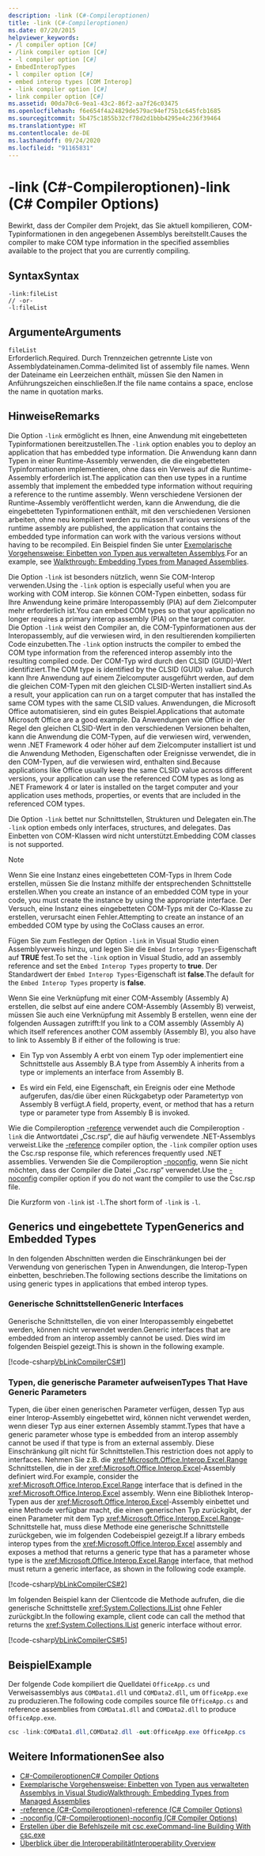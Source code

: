 ```yaml
---
description: -link (C#-Compileroptionen)
title: -link (C#-Compileroptionen)
ms.date: 07/20/2015
helpviewer_keywords:
- /l compiler option [C#]
- /link compiler option [C#]
- -l compiler option [C#]
- EmbedInteropTypes
- l compiler option [C#]
- embed interop types [COM Interop]
- -link compiler option [C#]
- link compiler option [C#]
ms.assetid: 00da70c6-9ea1-43c2-86f2-aa7f26c03475
ms.openlocfilehash: f6e654f4a24829de579ac94ef75b1c645fcb1685
ms.sourcegitcommit: 5b475c1855b32cf78d2d1bbb4295e4c236f39464
ms.translationtype: HT
ms.contentlocale: de-DE
ms.lasthandoff: 09/24/2020
ms.locfileid: "91165831"
---
```

# <a name="-link-c-compiler-options"></a><span data-ttu-id="adcc2-103">-link (C#-Compileroptionen)</span><span class="sxs-lookup"><span data-stu-id="adcc2-103">-link (C# Compiler Options)</span></span>

<span data-ttu-id="adcc2-104">Bewirkt, dass der Compiler dem Projekt, das Sie aktuell kompilieren, COM-Typinformationen in den angegebenen Assemblys bereitstellt.</span><span class="sxs-lookup"><span data-stu-id="adcc2-104">Causes the compiler to make COM type information in the specified assemblies available to the project that you are currently compiling.</span></span>

## <a name="syntax"></a><span data-ttu-id="adcc2-105">Syntax</span><span class="sxs-lookup"><span data-stu-id="adcc2-105">Syntax</span></span>

```console
-link:fileList
// -or-
-l:fileList
```

## <a name="arguments"></a><span data-ttu-id="adcc2-106">Argumente</span><span class="sxs-lookup"><span data-stu-id="adcc2-106">Arguments</span></span>

 `fileList`  
 <span data-ttu-id="adcc2-107">Erforderlich.</span><span class="sxs-lookup"><span data-stu-id="adcc2-107">Required.</span></span> <span data-ttu-id="adcc2-108">Durch Trennzeichen getrennte Liste von Assemblydateinamen.</span><span class="sxs-lookup"><span data-stu-id="adcc2-108">Comma-delimited list of assembly file names.</span></span> <span data-ttu-id="adcc2-109">Wenn der Dateiname ein Leerzeichen enthält, müssen Sie den Namen in Anführungszeichen einschließen.</span><span class="sxs-lookup"><span data-stu-id="adcc2-109">If the file name contains a space, enclose the name in quotation marks.</span></span>

## <a name="remarks"></a><span data-ttu-id="adcc2-110">Hinweise</span><span class="sxs-lookup"><span data-stu-id="adcc2-110">Remarks</span></span>

 <span data-ttu-id="adcc2-111">Die Option `-link` ermöglicht es Ihnen, eine Anwendung mit eingebetteten Typinformationen bereitzustellen.</span><span class="sxs-lookup"><span data-stu-id="adcc2-111">The `-link` option enables you to deploy an application that has embedded type information.</span></span> <span data-ttu-id="adcc2-112">Die Anwendung kann dann Typen in einer Runtime-Assembly verwenden, die die eingebetteten Typinformationen implementieren, ohne dass ein Verweis auf die Runtime-Assembly erforderlich ist.</span><span class="sxs-lookup"><span data-stu-id="adcc2-112">The application can then use types in a runtime assembly that implement the embedded type information without requiring a reference to the runtime assembly.</span></span> <span data-ttu-id="adcc2-113">Wenn verschiedene Versionen der Runtime-Assembly veröffentlicht werden, kann die Anwendung, die die eingebetteten Typinformationen enthält, mit den verschiedenen Versionen arbeiten, ohne neu kompiliert werden zu müssen.</span><span class="sxs-lookup"><span data-stu-id="adcc2-113">If various versions of the runtime assembly are published, the application that contains the embedded type information can work with the various versions without having to be recompiled.</span></span> <span data-ttu-id="adcc2-114">Ein Beispiel finden Sie unter [Exemplarische Vorgehensweise: Einbetten von Typen aus verwalteten Assemblys](../../../standard/assembly/embed-types-visual-studio.md).</span><span class="sxs-lookup"><span data-stu-id="adcc2-114">For an example, see [Walkthrough: Embedding Types from Managed Assemblies](../../../standard/assembly/embed-types-visual-studio.md).</span></span>

 <span data-ttu-id="adcc2-115">Die Option `-link` ist besonders nützlich, wenn Sie COM-Interop verwenden.</span><span class="sxs-lookup"><span data-stu-id="adcc2-115">Using the `-link` option is especially useful when you are working with COM interop.</span></span> <span data-ttu-id="adcc2-116">Sie können COM-Typen einbetten, sodass für Ihre Anwendung keine primäre Interopassembly (PIA) auf dem Zielcomputer mehr erforderlich ist.</span><span class="sxs-lookup"><span data-stu-id="adcc2-116">You can embed COM types so that your application no longer requires a primary interop assembly (PIA) on the target computer.</span></span> <span data-ttu-id="adcc2-117">Die Option `-link` weist den Compiler an, die COM-Typinformationen aus der Interopassembly, auf die verwiesen wird, in den resultierenden kompilierten Code einzubetten.</span><span class="sxs-lookup"><span data-stu-id="adcc2-117">The `-link` option instructs the compiler to embed the COM type information from the referenced interop assembly into the resulting compiled code.</span></span> <span data-ttu-id="adcc2-118">Der COM-Typ wird durch den CLSID (GUID)-Wert identifiziert.</span><span class="sxs-lookup"><span data-stu-id="adcc2-118">The COM type is identified by the CLSID (GUID) value.</span></span> <span data-ttu-id="adcc2-119">Dadurch kann Ihre Anwendung auf einem Zielcomputer ausgeführt werden, auf dem die gleichen COM-Typen mit den gleichen CLSID-Werten installiert sind.</span><span class="sxs-lookup"><span data-stu-id="adcc2-119">As a result, your application can run on a target computer that has installed the same COM types with the same CLSID values.</span></span> <span data-ttu-id="adcc2-120">Anwendungen, die Microsoft Office automatisieren, sind ein gutes Beispiel.</span><span class="sxs-lookup"><span data-stu-id="adcc2-120">Applications that automate Microsoft Office are a good example.</span></span> <span data-ttu-id="adcc2-121">Da Anwendungen wie Office in der Regel den gleichen CLSID-Wert in den verschiedenen Versionen behalten, kann die Anwendung die COM-Typen, auf die verwiesen wird, verwenden, wenn .NET Framework 4 oder höher auf dem Zielcomputer installiert ist und die Anwendung Methoden, Eigenschaften oder Ereignisse verwendet, die in den COM-Typen, auf die verwiesen wird, enthalten sind.</span><span class="sxs-lookup"><span data-stu-id="adcc2-121">Because applications like Office usually keep the same CLSID value across different versions, your application can use the referenced COM types as long as .NET Framework 4 or later is installed on the target computer and your application uses methods, properties, or events that are included in the referenced COM types.</span></span>

 <span data-ttu-id="adcc2-122">Die Option `-link` bettet nur Schnittstellen, Strukturen und Delegaten ein.</span><span class="sxs-lookup"><span data-stu-id="adcc2-122">The `-link` option embeds only interfaces, structures, and delegates.</span></span> <span data-ttu-id="adcc2-123">Das Einbetten von COM-Klassen wird nicht unterstützt.</span><span class="sxs-lookup"><span data-stu-id="adcc2-123">Embedding COM classes is not supported.</span></span>

> [!NOTE]
> <span data-ttu-id="adcc2-124">Wenn Sie eine Instanz eines eingebetteten COM-Typs in Ihrem Code erstellen, müssen Sie die Instanz mithilfe der entsprechenden Schnittstelle erstellen.</span><span class="sxs-lookup"><span data-stu-id="adcc2-124">When you create an instance of an embedded COM type in your code, you must create the instance by using the appropriate interface.</span></span> <span data-ttu-id="adcc2-125">Der Versuch, eine Instanz eines eingebetteten COM-Typs mit der Co-Klasse zu erstellen, verursacht einen Fehler.</span><span class="sxs-lookup"><span data-stu-id="adcc2-125">Attempting to create an instance of an embedded COM type by using the CoClass causes an error.</span></span>

 <span data-ttu-id="adcc2-126">Fügen Sie zum Festlegen der Option `-link` in Visual Studio einen Assemblyverweis hinzu, und legen Sie die `Embed Interop Types`-Eigenschaft auf **TRUE** fest.</span><span class="sxs-lookup"><span data-stu-id="adcc2-126">To set the `-link` option in Visual Studio, add an assembly reference and set the `Embed Interop Types` property to **true**.</span></span> <span data-ttu-id="adcc2-127">Der Standardwert der `Embed Interop Types`-Eigenschaft ist **false**.</span><span class="sxs-lookup"><span data-stu-id="adcc2-127">The default for the `Embed Interop Types` property is **false**.</span></span>

 <span data-ttu-id="adcc2-128">Wenn Sie eine Verknüpfung mit einer COM-Assembly (Assembly A) erstellen, die selbst auf eine andere COM-Assembly (Assembly B) verweist, müssen Sie auch eine Verknüpfung mit Assembly B erstellen, wenn eine der folgenden Aussagen zutrifft:</span><span class="sxs-lookup"><span data-stu-id="adcc2-128">If you link to a COM assembly (Assembly A) which itself references another COM assembly (Assembly B), you also have to link to Assembly B if either of the following is true:</span></span>

- <span data-ttu-id="adcc2-129">Ein Typ von Assembly A erbt von einem Typ oder implementiert eine Schnittstelle aus Assembly B.</span><span class="sxs-lookup"><span data-stu-id="adcc2-129">A type from Assembly A inherits from a type or implements an interface from Assembly B.</span></span>

- <span data-ttu-id="adcc2-130">Es wird ein Feld, eine Eigenschaft, ein Ereignis oder eine Methode aufgerufen, das/die über einen Rückgabetyp oder Parametertyp von Assembly B verfügt.</span><span class="sxs-lookup"><span data-stu-id="adcc2-130">A field, property, event, or method that has a return type or parameter type from Assembly B is invoked.</span></span>

 <span data-ttu-id="adcc2-131">Wie die Compileroption [-reference](./reference-compiler-option.md) verwendet auch die Compileroption `-link` die Antwortdatei „Csc.rsp“, die auf häufig verwendete .NET-Assemblys verweist.</span><span class="sxs-lookup"><span data-stu-id="adcc2-131">Like the [-reference](./reference-compiler-option.md) compiler option, the `-link` compiler option uses the Csc.rsp response file, which references frequently used .NET assemblies.</span></span> <span data-ttu-id="adcc2-132">Verwenden Sie die Compileroption [-noconfig](./noconfig-compiler-option.md), wenn Sie nicht möchten, dass der Compiler die Datei „Csc.rsp“ verwendet.</span><span class="sxs-lookup"><span data-stu-id="adcc2-132">Use the [-noconfig](./noconfig-compiler-option.md) compiler option if you do not want the compiler to use the Csc.rsp file.</span></span>

 <span data-ttu-id="adcc2-133">Die Kurzform von `-link` ist `-l`.</span><span class="sxs-lookup"><span data-stu-id="adcc2-133">The short form of `-link` is `-l`.</span></span>

## <a name="generics-and-embedded-types"></a><span data-ttu-id="adcc2-134">Generics und eingebettete Typen</span><span class="sxs-lookup"><span data-stu-id="adcc2-134">Generics and Embedded Types</span></span>

 <span data-ttu-id="adcc2-135">In den folgenden Abschnitten werden die Einschränkungen bei der Verwendung von generischen Typen in Anwendungen, die Interop-Typen einbetten, beschrieben.</span><span class="sxs-lookup"><span data-stu-id="adcc2-135">The following sections describe the limitations on using generic types in applications that embed interop types.</span></span>

### <a name="generic-interfaces"></a><span data-ttu-id="adcc2-136">Generische Schnittstellen</span><span class="sxs-lookup"><span data-stu-id="adcc2-136">Generic Interfaces</span></span>

 <span data-ttu-id="adcc2-137">Generische Schnittstellen, die von einer Interopassembly eingebettet werden, können nicht verwendet werden.</span><span class="sxs-lookup"><span data-stu-id="adcc2-137">Generic interfaces that are embedded from an interop assembly cannot be used.</span></span> <span data-ttu-id="adcc2-138">Dies wird im folgenden Beispiel gezeigt.</span><span class="sxs-lookup"><span data-stu-id="adcc2-138">This is shown in the following example.</span></span>

 [!code-csharp[VbLinkCompilerCS#1](~/samples/snippets/csharp/VS_Snippets_VBCSharp/vblinkcompilercs/cs/program.cs#1)]

### <a name="types-that-have-generic-parameters"></a><span data-ttu-id="adcc2-139">Typen, die generische Parameter aufweisen</span><span class="sxs-lookup"><span data-stu-id="adcc2-139">Types That Have Generic Parameters</span></span>

 <span data-ttu-id="adcc2-140">Typen, die über einen generischen Parameter verfügen, dessen Typ aus einer Interop-Assembly eingebettet wird, können nicht verwendet werden, wenn dieser Typ aus einer externen Assembly stammt.</span><span class="sxs-lookup"><span data-stu-id="adcc2-140">Types that have a generic parameter whose type is embedded from an interop assembly cannot be used if that type is from an external assembly.</span></span> <span data-ttu-id="adcc2-141">Diese Einschränkung gilt nicht für Schnittstellen.</span><span class="sxs-lookup"><span data-stu-id="adcc2-141">This restriction does not apply to interfaces.</span></span> <span data-ttu-id="adcc2-142">Nehmen Sie z.B. die <xref:Microsoft.Office.Interop.Excel.Range> Schnittstellen, die in der <xref:Microsoft.Office.Interop.Excel>-Assembly definiert wird.</span><span class="sxs-lookup"><span data-stu-id="adcc2-142">For example, consider the <xref:Microsoft.Office.Interop.Excel.Range> interface that is defined in the <xref:Microsoft.Office.Interop.Excel> assembly.</span></span> <span data-ttu-id="adcc2-143">Wenn eine Bibliothek Interop-Typen aus der <xref:Microsoft.Office.Interop.Excel>-Assembly einbettet und eine Methode verfügbar macht, die einen generischen Typ zurückgibt, der einen Parameter mit dem Typ <xref:Microsoft.Office.Interop.Excel.Range>-Schnittstelle hat, muss diese Methode eine generische Schnittstelle zurückgeben, wie im folgenden Codebeispiel gezeigt.</span><span class="sxs-lookup"><span data-stu-id="adcc2-143">If a library embeds interop types from the <xref:Microsoft.Office.Interop.Excel> assembly and exposes a method that returns a generic type that has a parameter whose type is the <xref:Microsoft.Office.Interop.Excel.Range> interface, that method must return a generic interface, as shown in the following code example.</span></span>

[!code-csharp[VbLinkCompilerCS#2](~/samples/snippets/csharp/VS_Snippets_VBCSharp/vblinkcompilercs/cs/utility.cs)]

 <span data-ttu-id="adcc2-144">Im folgenden Beispiel kann der Clientcode die Methode aufrufen, die die generische Schnittstelle <xref:System.Collections.IList> ohne Fehler zurückgibt.</span><span class="sxs-lookup"><span data-stu-id="adcc2-144">In the following example, client code can call the method that returns the <xref:System.Collections.IList> generic interface without error.</span></span>

 [!code-csharp[VbLinkCompilerCS#5](~/samples/snippets/csharp/VS_Snippets_VBCSharp/vblinkcompilercs/cs/program.cs#5)]

## <a name="example"></a><span data-ttu-id="adcc2-145">Beispiel</span><span class="sxs-lookup"><span data-stu-id="adcc2-145">Example</span></span>

 <span data-ttu-id="adcc2-146">Der folgende Code kompiliert die Quelldatei `OfficeApp.cs` und Verweisassemblys aus `COMData1.dll` und `COMData2.dll`, um `OfficeApp.exe` zu produzieren.</span><span class="sxs-lookup"><span data-stu-id="adcc2-146">The following code compiles source file `OfficeApp.cs` and reference assemblies from `COMData1.dll` and `COMData2.dll` to produce `OfficeApp.exe`.</span></span>

```csharp
csc -link:COMData1.dll,COMData2.dll -out:OfficeApp.exe OfficeApp.cs
```

## <a name="see-also"></a><span data-ttu-id="adcc2-147">Weitere Informationen</span><span class="sxs-lookup"><span data-stu-id="adcc2-147">See also</span></span>

- [<span data-ttu-id="adcc2-148">C#-Compileroptionen</span><span class="sxs-lookup"><span data-stu-id="adcc2-148">C# Compiler Options</span></span>](./index.md)
- [<span data-ttu-id="adcc2-149">Exemplarische Vorgehensweise: Einbetten von Typen aus verwalteten Assemblys in Visual Studio</span><span class="sxs-lookup"><span data-stu-id="adcc2-149">Walkthrough: Embedding Types from Managed Assemblies</span></span>](../../../standard/assembly/embed-types-visual-studio.md)
- [<span data-ttu-id="adcc2-150">-reference (C#-Compileroptionen)</span><span class="sxs-lookup"><span data-stu-id="adcc2-150">-reference (C# Compiler Options)</span></span>](./reference-compiler-option.md)
- [<span data-ttu-id="adcc2-151">-noconfig (C#-Compileroptionen)</span><span class="sxs-lookup"><span data-stu-id="adcc2-151">-noconfig (C# Compiler Options)</span></span>](./noconfig-compiler-option.md)
- [<span data-ttu-id="adcc2-152">Erstellen über die Befehlszeile mit csc.exe</span><span class="sxs-lookup"><span data-stu-id="adcc2-152">Command-line Building With csc.exe</span></span>](./command-line-building-with-csc-exe.md)
- [<span data-ttu-id="adcc2-153">Überblick über die Interoperabilität</span><span class="sxs-lookup"><span data-stu-id="adcc2-153">Interoperability Overview</span></span>](../../programming-guide/interop/interoperability-overview.md)
